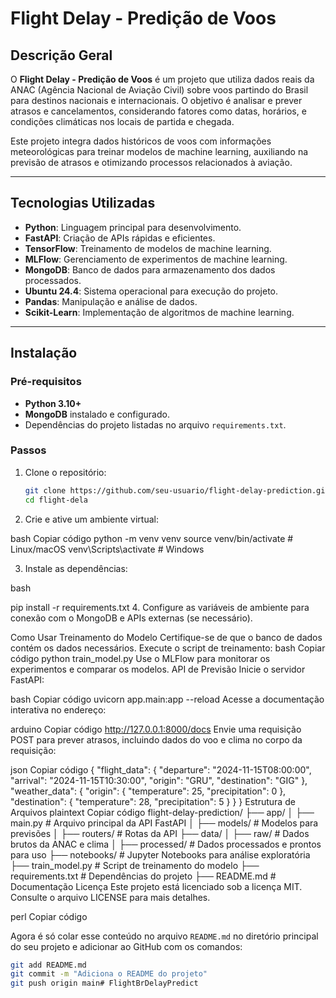 # Flight Delay - Predição de Voos

## Descrição Geral

O **Flight Delay - Predição de Voos** é um projeto que utiliza dados reais da ANAC (Agência Nacional de Aviação Civil) sobre voos partindo do Brasil para destinos nacionais e internacionais. O objetivo é analisar e prever atrasos e cancelamentos, considerando fatores como datas, horários, e condições climáticas nos locais de partida e chegada.

Este projeto integra dados históricos de voos com informações meteorológicas para treinar modelos de machine learning, auxiliando na previsão de atrasos e otimizando processos relacionados à aviação.

---

## Tecnologias Utilizadas

- **Python**: Linguagem principal para desenvolvimento.
- **FastAPI**: Criação de APIs rápidas e eficientes.
- **TensorFlow**: Treinamento de modelos de machine learning.
- **MLFlow**: Gerenciamento de experimentos de machine learning.
- **MongoDB**: Banco de dados para armazenamento dos dados processados.
- **Ubuntu 24.4**: Sistema operacional para execução do projeto.
- **Pandas**: Manipulação e análise de dados.
- **Scikit-Learn**: Implementação de algoritmos de machine learning.

---

## Instalação

### Pré-requisitos

- **Python 3.10+**
- **MongoDB** instalado e configurado.
- Dependências do projeto listadas no arquivo `requirements.txt`.

### Passos

1. Clone o repositório:
   ```bash
   git clone https://github.com/seu-usuario/flight-delay-prediction.git
   cd flight-dela

2. Crie e ative um ambiente virtual:

bash
Copiar código
python -m venv venv
source venv/bin/activate  # Linux/macOS
venv\Scripts\activate     # Windows

3. Instale as dependências:

bash

pip install -r requirements.txt
4. Configure as variáveis de ambiente para conexão com o MongoDB e APIs externas (se necessário).

Como Usar
Treinamento do Modelo
Certifique-se de que o banco de dados contém os dados necessários.
Execute o script de treinamento:
bash
Copiar código
python train_model.py
Use o MLFlow para monitorar os experimentos e comparar os modelos.
API de Previsão
Inicie o servidor FastAPI:

bash
Copiar código
uvicorn app.main:app --reload
Acesse a documentação interativa no endereço:

arduino
Copiar código
http://127.0.0.1:8000/docs
Envie uma requisição POST para prever atrasos, incluindo dados do voo e clima no corpo da requisição:

json
Copiar código
{
    "flight_data": {
        "departure": "2024-11-15T08:00:00",
        "arrival": "2024-11-15T10:30:00",
        "origin": "GRU",
        "destination": "GIG"
    },
    "weather_data": {
        "origin": {
            "temperature": 25,
            "precipitation": 0
        },
        "destination": {
            "temperature": 28,
            "precipitation": 5
        }
    }
}
Estrutura de Arquivos
plaintext
Copiar código
flight-delay-prediction/
├── app/
│   ├── main.py        # Arquivo principal da API FastAPI
│   ├── models/        # Modelos para previsões
│   ├── routers/       # Rotas da API
├── data/
│   ├── raw/           # Dados brutos da ANAC e clima
│   ├── processed/     # Dados processados e prontos para uso
├── notebooks/         # Jupyter Notebooks para análise exploratória
├── train_model.py     # Script de treinamento do modelo
├── requirements.txt   # Dependências do projeto
├── README.md          # Documentação
Licença
Este projeto está licenciado sob a licença MIT. Consulte o arquivo LICENSE para mais detalhes.

perl
Copiar código

Agora é só colar esse conteúdo no arquivo `README.md` no diretório principal do seu projeto e adicionar ao GitHub com os comandos:

```bash
git add README.md
git commit -m "Adiciona o README do projeto"
git push origin main# FlightBrDelayPredict
